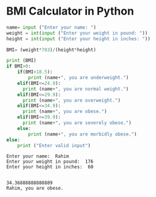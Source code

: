 # BMI Calculator in Python


```python
name= input ("Enter your name: ")
weight = int(input ("Enter your weight in pound: "))
height = int(input ("Enter your height in inches: "))

BMI= (weight*703)/(height*height)

print (BMI)
if BMI>0:
    if(BMI<18.5):
        print (name+", you are underweight.")
    elif(BMI<=24.9):
      print (name+", you are normal weight.")
    elif(BMI<=29.9):
      print (name+", you are overweight.")
    elif(BMI<=34.9):
      print (name+", you are obese.")
    elif(BMI<=39.9):
      print (name+", you are severely obese.")
    else:
        print (name+", you are morbidly obese.")
else:
    print ("Enter valid input")
```

    Enter your name:  Rahim
    Enter your weight in pound:  176
    Enter your height in inches:  60
    

    34.36888888888889
    Rahim, you are obese.
    
